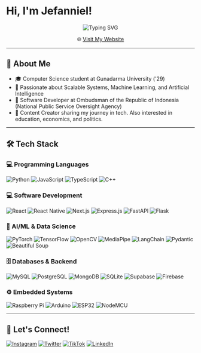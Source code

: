 # Hi, I'm Jefanniel!

<p align="center">
  <img 
    src="https://readme-typing-svg.herokuapp.com?font=Fira+Code&size=40&pause=1000&color=39FF14&center=true&vCenter=true&width=900&lines=Computer+Science+Student+@+Gunadarma;AI+Enthusiast;Software+Developer;Content+Creator" 
    alt="Typing SVG" 
  />
</p>


<p align="center">
  🌐 <a href="[https://mywebsite.com](https://jefanniel.vercel.app/)">Visit My Website</a>
</p>

---

## 📌 About Me
- 🎓 Computer Science student at Gunadarma University ('29)  
- 🚀 Passionate about Scalable Systems, Machine Learning, and Artificial Intelligence  
- 💼 Software Developer at Ombudsman of the Republic of Indonesia (National Public Service Oversight Agency)  
- 🎥 Content Creator sharing my journey in tech. Also interested in education, economics, and politics.

---

## 🛠 Tech Stack

### 💻 Programming Languages
![Python](https://img.shields.io/badge/-Python-3776AB?style=flat&logo=python&logoColor=white)
![JavaScript](https://img.shields.io/badge/-JavaScript-F7DF1E?style=flat&logo=javascript&logoColor=black)
![TypeScript](https://img.shields.io/badge/-TypeScript-3178C6?style=flat&logo=typescript&logoColor=white)
![C++](https://img.shields.io/badge/-C++-00599C?style=flat&logo=cplusplus&logoColor=white)

### 💻 Software Development
![React](https://img.shields.io/badge/-React-20232A?style=flat&logo=react&logoColor=61DAFB)
![React Native](https://img.shields.io/badge/-React%20Native-20232A?style=flat&logo=react&logoColor=61DAFB)
![Next.js](https://img.shields.io/badge/-Next.js-000000?style=flat&logo=nextdotjs&logoColor=white)
![Express.js](https://img.shields.io/badge/-Express.js-000000?style=flat&logo=express&logoColor=white)
![FastAPI](https://img.shields.io/badge/-FastAPI-009688?style=flat&logo=fastapi&logoColor=white)
![Flask](https://img.shields.io/badge/-Flask-000000?style=flat&logo=flask&logoColor=white)

### 🤖 AI/ML & Data Science
![PyTorch](https://img.shields.io/badge/-PyTorch-EE4C2C?style=flat&logo=pytorch&logoColor=white)
![TensorFlow](https://img.shields.io/badge/-TensorFlow-FF6F00?style=flat&logo=tensorflow&logoColor=white)
![OpenCV](https://img.shields.io/badge/-OpenCV-5C3EE8?style=flat&logo=opencv&logoColor=white)
![MediaPipe](https://img.shields.io/badge/-MediaPipe-4285F4?style=flat&logo=mediapipe&logoColor=white)
![LangChain](https://img.shields.io/badge/-LangChain-000000?style=flat&logo=langchain&logoColor=white)
![Pydantic](https://img.shields.io/badge/-Pydantic-176B87?style=flat&logo=pydantic&logoColor=white)
![Beautiful Soup](https://img.shields.io/badge/-Beautiful%20Soup-8AA0B0?style=flat&logo=beautiful%20soup&logoColor=white)

### 🗄 Databases & Backend
![MySQL](https://img.shields.io/badge/-MySQL-4479A1?style=flat&logo=mysql&logoColor=white)
![PostgreSQL](https://img.shields.io/badge/-PostgreSQL-336791?style=flat&logo=postgresql&logoColor=white)
![MongoDB](https://img.shields.io/badge/-MongoDB-47A248?style=flat&logo=mongodb&logoColor=white)
![SQLite](https://img.shields.io/badge/-SQLite-003B57?style=flat&logo=sqlite&logoColor=white)
![Supabase](https://img.shields.io/badge/-Supabase-3ECF8E?style=flat&logo=supabase&logoColor=white)
![Firebase](https://img.shields.io/badge/-Firebase-FFCA28?style=flat&logo=firebase&logoColor=black)

### ⚙️ Embedded Systems
![Raspberry Pi](https://img.shields.io/badge/-Raspberry%20Pi-C51A4A?style=flat&logo=raspberrypi&logoColor=white)
![Arduino](https://img.shields.io/badge/-Arduino-00979D?style=flat&logo=arduino&logoColor=white)
![ESP32](https://img.shields.io/badge/-ESP32-2C3E50?style=flat&logo=esp32&logoColor=white)
![NodeMCU](https://img.shields.io/badge/-NodeMCU-026E00?style=flat&logo=nodemcu&logoColor=white)

---

## 🤝 Let's Connect!
[![Instagram](https://img.shields.io/badge/Instagram-E4405F?style=flat&logo=instagram&logoColor=white)](https://instagram.com/jefanniel)
[![Twitter](https://img.shields.io/badge/Twitter-1DA1F2?style=flat&logo=twitter&logoColor=white)](https://twitter.com/jefanniel)
[![TikTok](https://img.shields.io/badge/TikTok-000000?style=flat&logo=tiktok&logoColor=white)](https://tiktok.com/@jefanniel)
[![LinkedIn](https://img.shields.io/badge/LinkedIn-0077B5?style=flat&logo=linkedin&logoColor=white)](https://linkedin.com/in/jefanniel)
